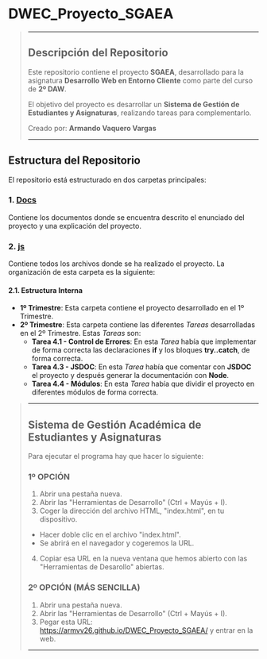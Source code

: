 # DWEC_Proyecto_SGAEA
> ---
> ## Descripción del Repositorio
> Este repositorio contiene el proyecto **SGAEA**, desarrollado para la asignatura **Desarrollo Web en Entorno Cliente** como parte del curso de **2º DAW**.
>
> El objetivo del proyecto es desarrollar un **Sistema de Gestión de Estudiantes y Asignaturas**, realizando tareas para complementarlo.
>
> Creado por: **Armando Vaquero Vargas**
>
> ---

## Estructura del Repositorio
El repositorio está estructurado en dos carpetas principales:

### 1. [Docs](https://github.com/ArmVV26/DWEC_Proyecto_SGAEA/tree/main/docs)
Contiene los documentos donde se encuentra descrito el enunciado del proyecto y una explicación del proyecto.

### 2. [js](https://github.com/ArmVV26/DWEC_Proyecto_SGAEA/tree/main/js)
Contiene todos los archivos donde se ha realizado el proyecto. La organización de esta carpeta es la siguiente:

#### 2.1. Estructura Interna
- **1º Trimestre**: Esta carpeta contiene el proyecto desarrollado en el 1º Trimestre.
- **2º Trimestre**: Esta carpeta contiene las diferentes *Tareas* desarrolladas en el 2º Trimestre. Estas *Tareas* son:
    + **Tarea 4.1 - Control de Errores**: En esta *Tarea* había que implementar de forma correcta las declaraciones **if** y los bloques **try..catch**, de forma correcta.
    + **Tarea 4.3 - JSDOC**: En esta *Tarea* había que comentar con **JSDOC** el proyecto y después generar la documentación con **Node**.
    + **Tarea 4.4 - Módulos**: En esta *Tarea* había que dividir el proyecto en diferentes módulos de forma correcta.

> ---
> ## Sistema de Gestión Académica de Estudiantes y Asignaturas
> Para ejecutar el programa hay que hacer lo siguiente:
> ### 1º OPCIÓN
> 1. Abrir una pestaña nueva.
> 2. Abrir las "Herramientas de Desarrollo" (Ctrl + Mayús + I).
> 3. Coger la dirección del archivo HTML, "index.html", en tu dispositivo.
> -  Hacer doble clic en el archivo "index.html".
> -  Se abrirá en el navegador y cogeremos la URL.
> 4. Copiar esa URL en la nueva ventana que hemos abierto con las "Herramientas de Desarollo" abiertas.
>
> ### 2º OPCIÓN (MÁS SENCILLA)
> 1. Abrir una pestaña nueva.
> 2. Abrir las "Herramientas de Desarrollo" (Ctrl + Mayús + I).
> 3. Pegar esta URL: https://armvv26.github.io/DWEC_Proyecto_SGAEA/ y entrar en la web.
>
> ---